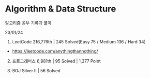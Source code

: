 # Algorithm & Data Structure

알고리즘 공부 기록과 풀이

23/01/24

1. LeetCode 216,776th | 245 Solved(Easy 75 / Medium 136 / Hard 34)
- https://leetcode.com/anythingthannothing/

2. 프로그래머스 6,981th | 95 Solved | 1,377 Point

3. BOJ Silver II | 56 Solved
